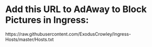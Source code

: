 # Add this URL to AdAway to Block Pictures in Ingress:
<p>https://raw.githubusercontent.com/ExodusCrowley/Ingress-Hosts/master/Hosts.txt</p>

